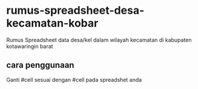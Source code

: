 # rumus-spreadsheet-desa-kecamatan-kobar
Rumus Spreadsheet data desa/kel dalam wilayah kecamatan di kabupaten kotawaringin barat

## cara penggunaan
Ganti #cell sesuai dengan #cell pada spreadshet anda
